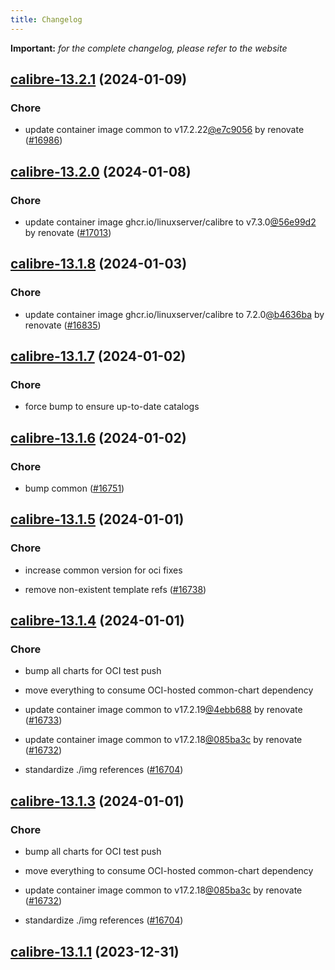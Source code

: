 ```yaml
---
title: Changelog
---
```


**Important:**
*for the complete changelog, please refer to the website*





## [calibre-13.2.1](https://github.com/truecharts/charts/compare/calibre-13.2.0...calibre-13.2.1) (2024-01-09)

### Chore



- update container image common to v17.2.22[@e7c9056](https://github.com/e7c9056) by renovate ([#16986](https://github.com/truecharts/charts/issues/16986))


## [calibre-13.2.0](https://github.com/truecharts/charts/compare/calibre-13.1.8...calibre-13.2.0) (2024-01-08)

### Chore



- update container image ghcr.io/linuxserver/calibre to v7.3.0[@56e99d2](https://github.com/56e99d2) by renovate ([#17013](https://github.com/truecharts/charts/issues/17013))


## [calibre-13.1.8](https://github.com/truecharts/charts/compare/calibre-13.1.7...calibre-13.1.8) (2024-01-03)

### Chore



- update container image ghcr.io/linuxserver/calibre to 7.2.0[@b4636ba](https://github.com/b4636ba) by renovate ([#16835](https://github.com/truecharts/charts/issues/16835))


## [calibre-13.1.7](https://github.com/truecharts/charts/compare/calibre-13.1.6...calibre-13.1.7) (2024-01-02)

### Chore



- force bump to ensure up-to-date catalogs


## [calibre-13.1.6](https://github.com/truecharts/charts/compare/calibre-13.1.5...calibre-13.1.6) (2024-01-02)

### Chore



- bump common ([#16751](https://github.com/truecharts/charts/issues/16751))


## [calibre-13.1.5](https://github.com/truecharts/charts/compare/calibre-13.1.4...calibre-13.1.5) (2024-01-01)

### Chore



- increase common version for oci fixes

- remove non-existent template refs ([#16738](https://github.com/truecharts/charts/issues/16738))


## [calibre-13.1.4](https://github.com/truecharts/charts/compare/calibre-13.1.1...calibre-13.1.4) (2024-01-01)

### Chore



- bump all charts for OCI test push

- move everything to consume OCI-hosted common-chart dependency

- update container image common to v17.2.19[@4ebb688](https://github.com/4ebb688) by renovate ([#16733](https://github.com/truecharts/charts/issues/16733))

- update container image common to v17.2.18[@085ba3c](https://github.com/085ba3c) by renovate ([#16732](https://github.com/truecharts/charts/issues/16732))

- standardize ./img references ([#16704](https://github.com/truecharts/charts/issues/16704))


## [calibre-13.1.3](https://github.com/truecharts/charts/compare/calibre-13.1.1...calibre-13.1.3) (2024-01-01)

### Chore



- bump all charts for OCI test push

- move everything to consume OCI-hosted common-chart dependency

- update container image common to v17.2.18[@085ba3c](https://github.com/085ba3c) by renovate ([#16732](https://github.com/truecharts/charts/issues/16732))

- standardize ./img references ([#16704](https://github.com/truecharts/charts/issues/16704))
## [calibre-13.1.1](https://github.com/truecharts/charts/compare/calibre-13.1.0...calibre-13.1.1) (2023-12-31)

